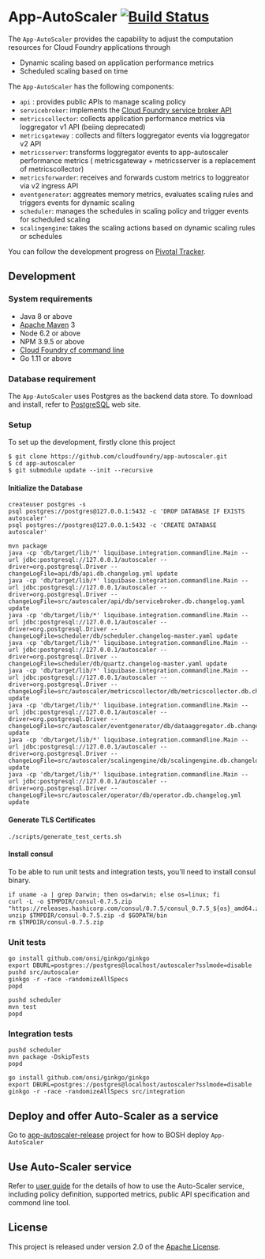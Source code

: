 # App-AutoScaler [![Build Status](https://travis-ci.org/cloudfoundry/app-autoscaler.svg?branch=master)](https://travis-ci.org/cloudfoundry/app-autoscaler)

The `App-AutoScaler` provides the capability to adjust the computation resources for Cloud Foundry applications through

* Dynamic scaling based on application performance metrics
* Scheduled scaling based on time

The `App-AutoScaler` has the following components:

* `api` : provides public APIs to manage scaling policy
* `servicebroker`: implements the [Cloud Foundry service broker API][k]
* `metricscollector`: collects application performance metrics via loggregator v1 API (beiing deprecated)
* `metricsgateway` : collects and filters loggregator events via loggregator v2  API
* `metricsserver`: transforms loggregator events to app-autoscaler performance metrics ( metricsgateway + metricsserver is a replacement of metricscollector)
* `metricsforwarder`: receives and forwards custom metrics to loggreator via v2 ingress API
* `eventgenerator`: aggreates memory metrics, evaluates scaling rules and triggers events for dynamic scaling
* `scheduler`: manages the schedules in scaling policy and trigger events for scheduled scaling
* `scalingengine`: takes the scaling actions based on dynamic scaling rules or schedules

You can follow the development progress on [Pivotal Tracker][t].

## Development
 
### System requirements

* Java 8 or above
* [Apache Maven][b] 3
* Node 6.2 or above
* NPM 3.9.5 or above
* [Cloud Foundry cf command line][f]
* Go 1.11 or above

### Database requirement

The `App-AutoScaler` uses Postgres as the backend data store. To download and install, refer to [PostgreSQL][p] web site.


### Setup

To set up the development, firstly clone this project

```shell
$ git clone https://github.com/cloudfoundry/app-autoscaler.git
$ cd app-autoscaler
$ git submodule update --init --recursive
```


#### Initialize the Database

```shell
createuser postgres -s
psql postgres://postgres@127.0.0.1:5432 -c 'DROP DATABASE IF EXISTS autoscaler'
psql postgres://postgres@127.0.0.1:5432 -c 'CREATE DATABASE autoscaler'

mvn package
java -cp 'db/target/lib/*' liquibase.integration.commandline.Main --url jdbc:postgresql://127.0.0.1/autoscaler --driver=org.postgresql.Driver --changeLogFile=api/db/api.db.changelog.yml update
java -cp 'db/target/lib/*' liquibase.integration.commandline.Main --url jdbc:postgresql://127.0.0.1/autoscaler --driver=org.postgresql.Driver --changeLogFile=src/autoscaler/api/db/servicebroker.db.changelog.yaml update 
java -cp 'db/target/lib/*' liquibase.integration.commandline.Main --url jdbc:postgresql://127.0.0.1/autoscaler --driver=org.postgresql.Driver --changeLogFile=scheduler/db/scheduler.changelog-master.yaml update
java -cp 'db/target/lib/*' liquibase.integration.commandline.Main --url jdbc:postgresql://127.0.0.1/autoscaler --driver=org.postgresql.Driver --changeLogFile=scheduler/db/quartz.changelog-master.yaml update
java -cp 'db/target/lib/*' liquibase.integration.commandline.Main --url jdbc:postgresql://127.0.0.1/autoscaler --driver=org.postgresql.Driver --changeLogFile=src/autoscaler/metricscollector/db/metricscollector.db.changelog.yml update
java -cp 'db/target/lib/*' liquibase.integration.commandline.Main --url jdbc:postgresql://127.0.0.1/autoscaler --driver=org.postgresql.Driver --changeLogFile=src/autoscaler/eventgenerator/db/dataaggregator.db.changelog.yml update
java -cp 'db/target/lib/*' liquibase.integration.commandline.Main --url jdbc:postgresql://127.0.0.1/autoscaler --driver=org.postgresql.Driver --changeLogFile=src/autoscaler/scalingengine/db/scalingengine.db.changelog.yml update
java -cp 'db/target/lib/*' liquibase.integration.commandline.Main --url jdbc:postgresql://127.0.0.1/autoscaler --driver=org.postgresql.Driver --changeLogFile=src/autoscaler/operator/db/operator.db.changelog.yml update
```

#### Generate TLS Certificates

```shell
./scripts/generate_test_certs.sh
```


#### Install consul
To be able to run unit tests and integration tests, you'll need to install consul binary.
```
if uname -a | grep Darwin; then os=darwin; else os=linux; fi
curl -L -o $TMPDIR/consul-0.7.5.zip "https://releases.hashicorp.com/consul/0.7.5/consul_0.7.5_${os}_amd64.zip"
unzip $TMPDIR/consul-0.7.5.zip -d $GOPATH/bin
rm $TMPDIR/consul-0.7.5.zip
```

### Unit tests

```shell
go install github.com/onsi/ginkgo/ginkgo
export DBURL=postgres://postgres@localhost/autoscaler?sslmode=disable
pushd src/autoscaler
ginkgo -r -race -randomizeAllSpecs
popd

pushd scheduler
mvn test
popd
```

### Integration tests

```shell
pushd scheduler
mvn package -DskipTests
popd

go install github.com/onsi/ginkgo/ginkgo
export DBURL=postgres://postgres@localhost/autoscaler?sslmode=disable
ginkgo -r -race -randomizeAllSpecs src/integration
```

## Deploy and offer Auto-Scaler as a service

Go to [app-autoscaler-release][r] project for how to BOSH deploy `App-AutoScaler`

## Use Auto-Scaler service

Refer to [user guide][u] for the details of how to use the Auto-Scaler service, including policy definition, supported metrics, public API specification and commond line tool.

## License

This project is released under version 2.0 of the [Apache License][l].


[b]: https://maven.apache.org/
[c]: http://couchdb.apache.org/
[d]: http://www.eclipse.org/m2e/
[e]: http://www.cloudant.com
[f]: https://github.com/cloudfoundry/cli/releases
[k]: http://docs.cloudfoundry.org/services/api.html
[l]: LICENSE
[t]: https://www.pivotaltracker.com/projects/1566795
[p]: https://www.postgresql.org/
[r]: https://github.com/cloudfoundry/app-autoscaler-release
[u]: docs/Readme.md
